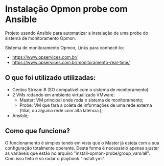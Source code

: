 # Instalação Opmon probe com Ansible

Projeto usando Ansible para automatizar a instalação de uma probe do sistema de monitoramento Opmon.

Sistema de monitoramento Opmon, Links para conhecê-lo:
- https://www.opservices.com.br/ 
- https://www.opservices.com.br/monitoramento-real-time/


## O que foi utilizado utilizadas:

- Centos Stream 8 (SO compatível com o sistema de monitoramento)
- 2 VMs rodando em ambiente virtualizado VMware:
    - Master: VM principal onde roda o sistema de monitoramento;
    - Probe: VM que fará a coleta de informações de uma rede externa (filial, ou alguma rede com alta latência.);
- Ansible;
## Como que funciona?

O funcionamento é simples tendo em vista que o Master já esteja com a sua configuração totalmente operante. Desta forma é necessário apenas ajustar as variáveis que estão no arquivo "install-opmon-probe/group_vars/all". Com isso feito é só rodar o playbook "install.yml".
